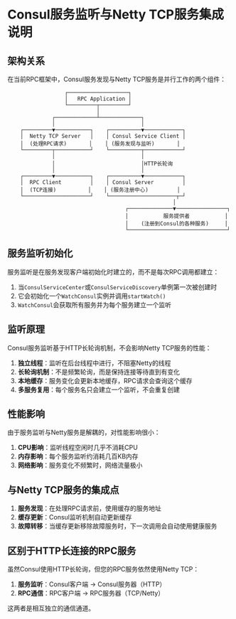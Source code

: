 <!--
 * @Author: weihua hu
 * @Date: 2025-04-02 19:21:39
 * @LastEditTime: 2025-04-02 19:22:44
 * @LastEditors: weihua hu
 * @Description: 
-->
# Consul服务监听与Netty TCP服务集成说明

## 架构关系

在当前RPC框架中，Consul服务发现与Netty TCP服务是并行工作的两个组件：

```
                  ┌───────────────────┐
                  │   RPC Application │
                  └─────────┬─────────┘
                            │
              ┌─────────────┴─────────────┐
              │                           │
    ┌─────────▼───────────┐    ┌──────────▼────────────┐
    │  Netty TCP Server   │    │ Consul Service Client │
    │  (处理RPC请求)       │    │ (服务发现与监听)       │
    └─────────┬───────────┘    └──────────┬────────────┘
              │                           │
              │                           │HTTP长轮询
              │                           │
    ┌─────────▼───────────┐    ┌──────────▼────────────┐
    │  RPC Client         │    │ Consul Server         │
    │  (TCP连接)          │    │ (服务注册中心)         │
    └─────────────────────┘    └─────────────────────┬─┘
                                                    │
                                     ┌──────────────▼────────────────┐
                                     │           服务提供者           │
                                     │    (注册到Consul的各种服务)     │
                                     └───────────────────────────────┘
```

## 服务监听初始化

服务监听是在服务发现客户端初始化时建立的，而不是每次RPC调用都建立：

1. 当`ConsulServiceCenter`或`ConsulServiceDiscovery`单例第一次被创建时
2. 它会初始化一个`WatchConsul`实例并调用`startWatch()`
3. `WatchConsul`会获取所有服务并为每个服务建立一个监听

## 监听原理

Consul服务监听基于HTTP长轮询机制，不会影响Netty TCP服务的性能：

1. **独立线程**：监听在后台线程中进行，不阻塞Netty的线程
2. **长轮询机制**：不是频繁轮询，而是保持连接等待直到有变化
3. **本地缓存**：服务变化会更新本地缓存，RPC请求会查询这个缓存
4. **多服务复用**：每个服务名只会建立一个监听，不会重复创建

## 性能影响

由于服务监听与Netty服务是解耦的，对性能影响很小：

1. **CPU影响**：监听线程空闲时几乎不消耗CPU
2. **内存影响**：每个服务监听约消耗几百KB内存
3. **网络影响**：服务变化不频繁时，网络流量极小

## 与Netty TCP服务的集成点

1. **服务发现**：在处理RPC请求前，使用缓存的服务地址
2. **缓存更新**：Consul监听机制自动更新缓存
3. **故障转移**：当缓存更新移除故障服务时，下一次调用会自动使用健康服务

## 区别于HTTP长连接的RPC服务

虽然Consul使用HTTP长轮询，但您的RPC服务依然使用Netty TCP：

1. **服务监听**：Consul客户端 → Consul服务器（HTTP）
2. **RPC通信**：RPC客户端 → RPC服务器（TCP/Netty）

这两者是相互独立的通信通道。
